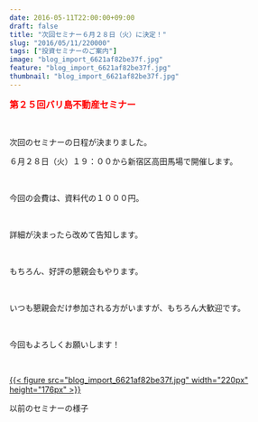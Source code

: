 ```yaml
---
date: 2016-05-11T22:00:00+09:00
draft: false
title: "次回セミナー６月２８日（火）に決定！"
slug: "2016/05/11/220000"
tags: ["投資セミナーのご案内"]
image: "blog_import_6621af82be37f.jpg"
feature: "blog_import_6621af82be37f.jpg"
thumbnail: "blog_import_6621af82be37f.jpg"
---
```

<p><font color="#ff0000" size="3"><strong>第２５回バリ島不動産セミナー</strong></font></p><br/><p>次回のセミナーの日程が決まりました。<br/></p><p>６月２８日（火）１９：００から新宿区高田馬場で開催します。</p><br/><p>今回の会費は、資料代の１０００円。</p><br/><p>詳細が決まったら改めて告知します。</p><br/><p>もちろん、好評の懇親会もやります。</p><br/><p>いつも懇親会だけ参加される方がいますが、もちろん大歓迎です。</p><br/><p>今回もよろしくお願いします！</p><br/><p><a href="blog_import_6621af84034d4.jpg">{{< figure src="blog_import_6621af82be37f.jpg" width="220px" height="176px" >}}</a></p><p>以前のセミナーの様子</p><br/><br/>

